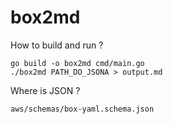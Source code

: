 # box2md


How to build and run ?

```
go build -o box2md cmd/main.go
./box2md PATH_DO_JSONA > output.md
```

Where is JSON ?

```
aws/schemas/box-yaml.schema.json
```